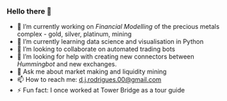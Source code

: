 ### Hello there 👋

- 🔭 I’m currently working on _Financial Modelling_ of the precious metals complex - gold, silver, platinum, mining 
- 🌱 I’m currently learning data science and visualisation in Python
- 👯 I’m looking to collaborate on automated trading bots 
- 🤔 I’m looking for help with creating new connectors between _Hummingbot_ and new exchanges.  
- 💬 Ask me about market making and liquidity mining
- 📫 How to reach me: d.j.rodrigues.00@gmail.com
- ⚡ Fun fact: I once worked at Tower Bridge as a tour guide

<!--
**djr41/djr41** is a ✨ _special_ ✨ repository because its `README.md` (this file) appears on your GitHub profile.

Here are some ideas to get you started:

- 🔭 I’m currently working on ...
- 🌱 I’m currently learning ...
- 👯 I’m looking to collaborate on ...
- 🤔 I’m looking for help with ...
- 💬 Ask me about ...
- 📫 How to reach me: ...
- 😄 Pronouns: ...
- ⚡ Fun fact: ...
-->
